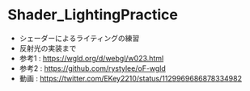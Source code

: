 # Shader_LightingPractice
- シェーダーによるライティングの練習
- 反射光の実装まで
- 参考1 : https://wgld.org/d/webgl/w023.html
- 参考2 : https://github.com/rystylee/oF-wgld
- 動画 : https://twitter.com/EKey2210/status/1129969686878334982
